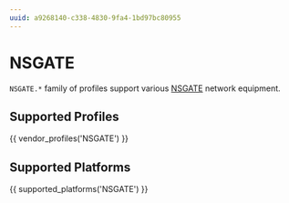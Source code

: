 ```yaml
---
uuid: a9268140-c338-4830-9fa4-1bd97bc80955
---
```

# NSGATE

`NSGATE.*` family of profiles support various [NSGATE](https://www.nsgate.ru/)
network equipment.

## Supported Profiles

{{ vendor_profiles('NSGATE') }}

## Supported Platforms

{{ supported_platforms('NSGATE') }}
